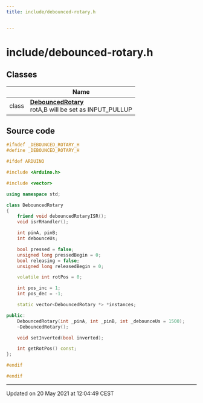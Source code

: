```yaml
---
title: include/debounced-rotary.h


---
```


# include/debounced-rotary.h








## Classes

|                | Name           |
| -------------- | -------------- |
| class | **[DebouncedRotary](https://github.com/devel0/iot-utils/tree/main/data/api/Classes/class_debounced_rotary.md)** <br>rotA,B will be set as INPUT_PULLUP  |
















## Source code

```cpp
#ifndef _DEBOUNCED_ROTARY_H
#define _DEBOUNCED_ROTARY_H

#ifdef ARDUINO

#include <Arduino.h>

#include <vector>

using namespace std;

class DebouncedRotary
{
    friend void debouncedRotaryISR();
    void isrRHandler();

    int pinA, pinB;
    int debounceUs;

    bool pressed = false;
    unsigned long pressedBegin = 0;
    bool releasing = false;
    unsigned long releasedBegin = 0;

    volatile int rotPos = 0;

    int pos_inc = 1;
    int pos_dec = -1;

    static vector<DebouncedRotary *> *instances;

public:
    DebouncedRotary(int _pinA, int _pinB, int _debounceUs = 1500);
    ~DebouncedRotary();

    void setInverted(bool inverted);

    int getRotPos() const;
};

#endif

#endif
```


-------------------------------

Updated on 20 May 2021 at 12:04:49 CEST
